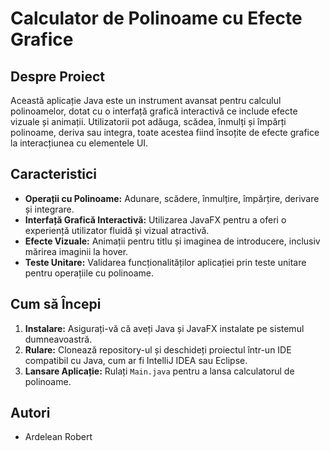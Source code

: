# Calculator de Polinoame cu Efecte Grafice

## Despre Proiect
Această aplicație Java este un instrument avansat pentru calculul polinoamelor, dotat cu o interfață grafică interactivă ce include efecte vizuale și animații. Utilizatorii pot adăuga, scădea, înmulți și împărți polinoame, deriva sau integra, toate acestea fiind însoțite de efecte grafice la interacțiunea cu elementele UI.

## Caracteristici
- **Operații cu Polinoame:** Adunare, scădere, înmulțire, împărțire, derivare și integrare.
- **Interfață Grafică Interactivă:** Utilizarea JavaFX pentru a oferi o experiență utilizator fluidă și vizual atractivă.
- **Efecte Vizuale:** Animații pentru titlu și imaginea de introducere, inclusiv mărirea imaginii la hover.
- **Teste Unitare:** Validarea funcționalităților aplicației prin teste unitare pentru operațiile cu polinoame.

## Cum să Începi
1. **Instalare:** Asigurați-vă că aveți Java și JavaFX instalate pe sistemul dumneavoastră.
2. **Rulare:** Clonează repository-ul și deschideți proiectul într-un IDE compatibil cu Java, cum ar fi IntelliJ IDEA sau Eclipse.
3. **Lansare Aplicație:** Rulați `Main.java` pentru a lansa calculatorul de polinoame.

## Autori
- Ardelean Robert
